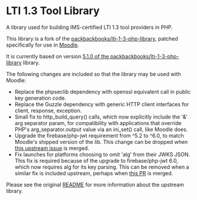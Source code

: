 # LTI 1.3 Tool Library

A library used for building IMS-certified LTI 1.3 tool providers in PHP.

This library is a fork of the [packbackbooks/lti-1-3-php-library](https://github.com/packbackbooks/lti-1-3-php-library), patched specifically for use in [Moodle](https://github.com/moodle/moodle).

It is currently based on version [5.1.0 of the packbackbooks/lti-1-3-php-library](https://github.com/packbackbooks/lti-1-3-php-library/releases/tag/v5.1.0) library.

The following changes are included so that the library may be used with Moodle:

  * Replace the phpseclib dependency with openssl equivalent call in public key generation code.
  * Replace the Guzzle dependency with generic HTTP client interfaces for client, response, exception.
  * Small fix to http_build_query() calls, which now explicitly include the '&' arg separator param, for compatibility with applications that override PHP's arg_separator.output value via an ini_set() call, like Moodle does.
  * Upgrade the firebase/php-jwt requirement from ^5.2 to ^6.0, to match Moodle's shipped version of the lib. This change can be dropped when [this upstream issue](https://github.com/packbackbooks/lti-1-3-php-library/pull/46) is merged.
  * Fix launches for platforms choosing to omit 'alg' from their JWKS JSON. This fix is required because of the upgrade to firebase/php-jwt 6.0, which now requires alg for its key parsing. This can be removed when a similar fix is included upstream, perhaps when [this PR](https://github.com/packbackbooks/lti-1-3-php-library/pull/46) is merged.

Please see the original [README](https://github.com/packbackbooks/lti-1-3-php-library/blob/master/README.md) for more information about the upstream library.



